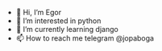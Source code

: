 - 👋 Hi, I’m Egor
- 👀 I’m interested in python
- 🌱 I’m currently learning django
- 📫 How to reach me telegram @jopaboga

<!---
lapitskiy/lapitskiy is a ✨ special ✨ repository because its `README.md` (this file) appears on your GitHub profile.
You can click the Preview link to take a look at your changes.
--->
